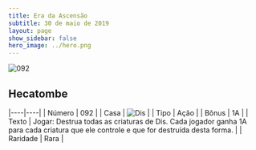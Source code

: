 ```yaml
---
title: Era da Ascensão
subtitle: 30 de maio de 2019
layout: page
show_sidebar: false
hero_image: ../hero.png
---
```


![092](https://cdn.keyforgegame.com/media/card_front/pt/435_092_GG27V632WM5J_pt.png)

## Hecatombe

|----|----|
| Número | 092 |
| Casa | ![Dis](https://archonarcana.com/images/thumb/e/e8/Dis.png/22px-Dis.png "Dis") |
| Tipo | Ação |
| Bônus | 1A |
| Texto | Jogar: Destrua todas as criaturas de Dis. Cada jogador ganha 1A para cada criatura que ele controle e que for destruída desta forma. |
| Raridade | Rara |
